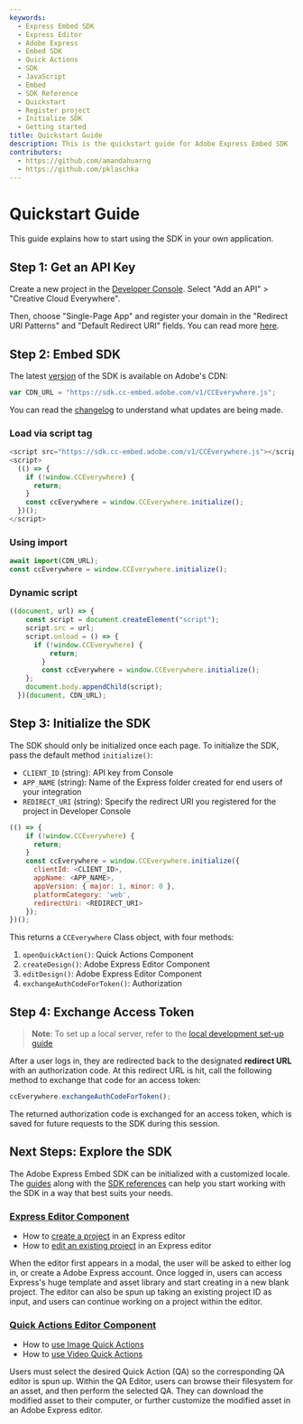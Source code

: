 ```yaml
---
keywords:
  - Express Embed SDK
  - Express Editor
  - Adobe Express
  - Embed SDK
  - Quick Actions
  - SDK
  - JavaScript
  - Embed
  - SDK Reference
  - Quickstart
  - Register project
  - Initialize SDK
  - Getting started
title: Quickstart Guide
description: This is the quickstart guide for Adobe Express Embed SDK
contributors:
  - https://github.com/amandahuarng
  - https://github.com/pklaschka
---
```


# Quickstart Guide

This guide explains how to start using the SDK in your own application.

## Step 1: Get an API Key

Create a new project in the [Developer Console](https://developer.adobe.com/console). Select "Add an API" > "Creative Cloud Everywhere".

Then, choose "Single-Page App" and register your domain in the "Redirect URI Patterns" and "Default Redirect URI" fields. You can read more [here](../guides/authorization/index.md).

## Step 2: Embed SDK

The latest [version](https://sdk.cc-embed.adobe.com/v1/version.json) of the SDK is available on Adobe's CDN:

```js
var CDN_URL = "https://sdk.cc-embed.adobe.com/v1/CCEverywhere.js";
```

You can read the [changelog](/src/pages/guides/changelog/index.md) to understand what updates are being made.

### Load via script tag

```js
<script src="https://sdk.cc-embed.adobe.com/v1/CCEverywhere.js"></script>
<script>
  (() => {
    if (!window.CCEverywhere) {
      return;
    }
    const ccEverywhere = window.CCEverywhere.initialize();
  })();
</script>
```

### Using import

```js
await import(CDN_URL);
const ccEverywhere = window.CCEverywhere.initialize();
```

### Dynamic script

```js
((document, url) => {
    const script = document.createElement("script");
    script.src = url;
    script.onload = () => {
      if (!window.CCEverywhere) {
          return;
        }
        const ccEverywhere = window.CCEverywhere.initialize();
    };
    document.body.appendChild(script);
  })(document, CDN_URL);
```

## Step 3: Initialize the SDK

The SDK should only be initialized once each page. To initialize the SDK, pass the default method `initialize()`:

* `CLIENT_ID` (string): API key from Console
* `APP_NAME` (string): Name of the Express folder created for end users of your integration
* `REDIRECT_URI` (string): Specify the redirect URI you registered for the project in Developer Console

```js
(() => {
    if (!window.CCEverywhere) {
      return;
    }
    const ccEverywhere = window.CCEverywhere.initialize({
      clientId: <CLIENT_ID>,
      appName: <APP_NAME>, 
      appVersion: { major: 1, minor: 0 },
      platformCategory: 'web',
      redirectUri: <REDIRECT_URI>
    });
})();
```

This returns a `CCEverywhere` Class object, with four methods:

1. `openQuickAction()`: Quick Actions Component
2. `createDesign()`: Adobe Express Editor Component
3. `editDesign()`: Adobe Express Editor Component
4. `exchangeAuthCodeForToken()`: Authorization

## Step 4: Exchange Access Token

> **Note**: To set up a local server, refer to the [local development set-up guide](./local/index.md)

After a user logs in, they are redirected back to the designated **redirect URL** with an authorization code. At this redirect URL is hit, call the following method to exchange that code for an access token:

```js
ccEverywhere.exchangeAuthCodeForToken();
```

The returned authorization code is exchanged for an access token, which is saved for future requests to the SDK during this session.

## Next Steps: Explore the SDK

The Adobe Express Embed SDK can be initialized with a customized locale. The [guides](../../guides/index.md) along with the [SDK references](../../reference/index.md) can help you start working with the SDK in a way that best suits your needs.

### [Express Editor Component](../../guides/ccx_editor/index.md)

* How to [create a project](../guides/ccx_editor/create_project/) in an Express editor
* How to [edit an existing project](../guides/ccx_editor/edit_project/) in an Express editor

When the editor first appears in a modal, the user will be asked to either log in, or create a Adobe Express account. Once logged in, users can access Express's huge template and asset library and start creating in a new blank project. The editor can also be spun up taking an existing project ID as input, and users can continue working on a project within the editor.

### [Quick Actions Editor Component](../../guides/quick_actions/index.md)

* How to [use Image Quick Actions](../guides/quick_actions/image/)
* How to [use Video Quick Actions](../guides/quick_actions/video/)

Users must select the desired Quick Action (QA) so the corresponding QA editor is spun up. Within the QA Editor, users can browse their filesystem for an asset, and then perform the selected QA. They can download the modified asset to their computer, or further customize the modified asset in an Adobe Express editor.
